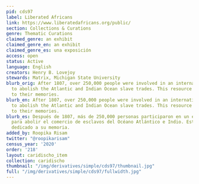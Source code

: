 ```yaml
---
pid: cds97
label: Liberated Africans
link: https://www.liberatedafricans.org/public/
section: Collections & Curations
genre: Thematic Curations
claimed_genre: an exhibit
claimed_genre_en: an exhibit
claimed_genre_es: una exposición
access: open
status: Active
language: English
creators: Henry B. Lovejoy
stewards: Matrix, Michigan State University
blurb_orig: After 1807, over 250,000 people were involved in an international effort
  to abolish the Atlantic and Indian Ocean slave trades. This resource is dedicated
  to their memories.
blurb_en: After 1807, over 250,000 people were involved in an international effort
  to abolish the Atlantic and Indian Ocean slave trades. This resource is dedicated
  to their memories.
blurb_es: Después de 1807, más de 250,000 personas participaron en un esfuerzo internacional
  para abolir el comercio de esclavos del Océano Atlántico e Indio. Este recurso está
  dedicado a su memoria.
added_by: Roopika Risam
twitter: "@roopikarisam"
census_year: '2020'
order: '218'
layout: caridischo_item
collection: caridischo
thumbnail: "/img/derivatives/simple/cds97/thumbnail.jpg"
full: "/img/derivatives/simple/cds97/fullwidth.jpg"
---
```

